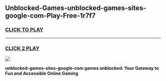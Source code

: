 
## Unblocked-Games-unblocked-games-sites-google-com-Play-Free-1r7f7
<h3>
<a href="https://premium76.site?title=unblocked-games-sites-google-com&ref=23A">CLICK TO PLAY</a></h3>
<hr>

<h3>
<a href="https://premium76.site?title=unblocked-games-sites-google-com&ref=23A">CLICK 2 PLAY</a>
  
</h3>

<a href="https://premium76.site?title=unblocked-games-sites-google-com&ref=23A"><img src="https://clearcache.store/games.png"></a>


**unblocked-games-sites-google-com games unblocked: Your Gateway to Fun and Accessible Online Gaming**
